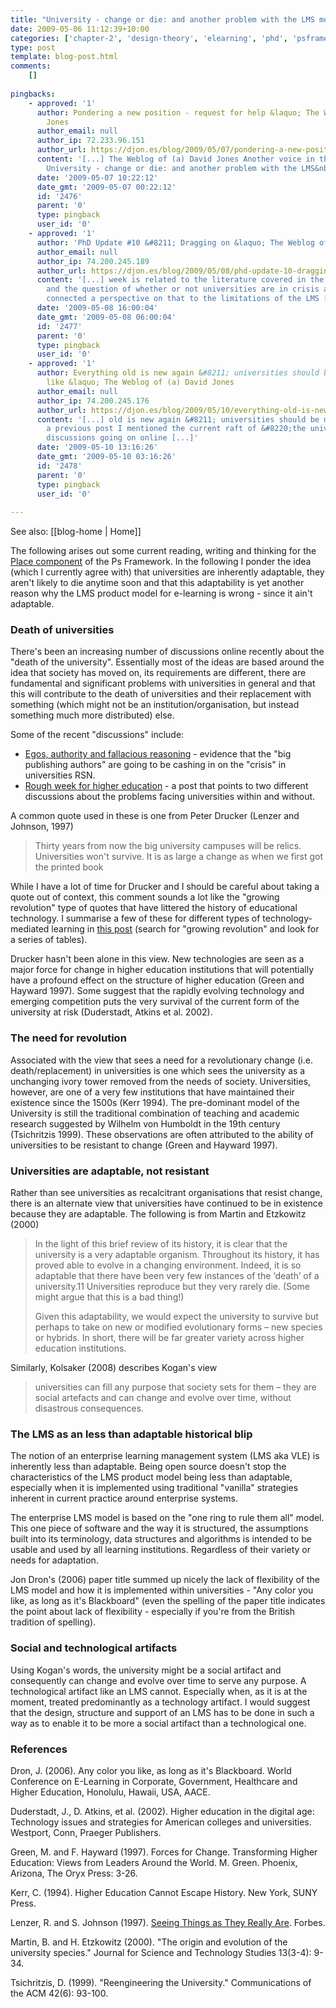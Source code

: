 ```yaml
---
title: "University - change or die: and another problem with the LMS model"
date: 2009-05-06 11:12:39+10:00
categories: ['chapter-2', 'design-theory', 'elearning', 'phd', 'psframework', 'thesis']
type: post
template: blog-post.html
comments:
    []
    
pingbacks:
    - approved: '1'
      author: Pondering a new position - request for help &laquo; The Weblog of (a) David
        Jones
      author_email: null
      author_ip: 72.233.96.151
      author_url: https://djon.es/blog/2009/05/07/pondering-a-new-position/
      content: '[...] The Weblog of (a) David Jones Another voice in the blogosphere    &laquo;
        University - change or die: and another problem with the LMS&nbsp;model [...]'
      date: '2009-05-07 10:22:12'
      date_gmt: '2009-05-07 00:22:12'
      id: '2476'
      parent: '0'
      type: pingback
      user_id: '0'
    - approved: '1'
      author: 'PhD Update #10 &#8211; Dragging on &laquo; The Weblog of (a) David Jones'
      author_email: null
      author_ip: 74.200.245.189
      author_url: https://djon.es/blog/2009/05/08/phd-update-10-dragging-on/
      content: '[...] week is related to the literature covered in the Place component
        and the question of whether or not universities are in crisis and might die. I&#8217;ve
        connected a perspective on that to the limitations of the LMS [...]'
      date: '2009-05-08 16:00:04'
      date_gmt: '2009-05-08 06:00:04'
      id: '2477'
      parent: '0'
      type: pingback
      user_id: '0'
    - approved: '1'
      author: Everything old is new again &#8211; universities should be more business
        like &laquo; The Weblog of (a) David Jones
      author_email: null
      author_ip: 74.200.245.176
      author_url: https://djon.es/blog/2009/05/10/everything-old-is-new-again-universities-should-be-more-business-like/
      content: '[...] old is new again &#8211; universities should be more business&nbsp;like  In
        a previous post I mentioned the current raft of &#8220;the university will die&#8221;
        discussions going on online [...]'
      date: '2009-05-10 13:16:26'
      date_gmt: '2009-05-10 03:16:26'
      id: '2478'
      parent: '0'
      type: pingback
      user_id: '0'
    
---
```


See also: [[blog-home | Home]]

The following arises out some current reading, writing and thinking for the [Place component](/blog2/2009/05/06/place-component-of-the-ps-framework/) of the Ps Framework. In the following I ponder the idea (which I currently agree with) that universities are inherently adaptable, they aren't likely to die anytime soon and that this adaptability is yet another reason why the LMS product model for e-learning is wrong - since it ain't adaptable.

### Death of universities

There's been an increasing number of discussions online recently about the "death of the university". Essentially most of the ideas are based around the idea that society has moved on, its requirements are different, there are fundamental and significant problems with universities in general and that this will contribute to the death of universities and their replacement with something (which might not be an institution/organisation, but instead something much more distributed) else.

Some of the recent "discussions" include:

- [Egos, authority and fallacious reasoning](http://eduspaces.net/csessums/weblog/666547.html) - evidence that the "big publishing authors" are going to be cashing in on the "crisis" in universities RSN.
- [Rough week for higher education](http://www.elearnspace.org/blog/2009/04/25/rough-week-for-higher-education/) - a post that points to two different discussions about the problems facing universities within and without.

A common quote used in these is one from Peter Drucker (Lenzer and Johnson, 1997)

> Thirty years from now the big university campuses will be relics. Universities won't survive. It is as large a change as when we first got the printed book

While I have a lot of time for Drucker and I should be careful about taking a quote out of context, this comment sounds a lot like the "growing revolution" type of quotes that have littered the history of educational technology. I summarise a few of these for different types of technology-mediated learning in [this post](/blog2/2009/04/25/lessons-for-e-learning/) (search for "growing revolution" and look for a series of tables).

Drucker hasn't been alone in this view. New technologies are seen as a major force for change in higher education institutions that will potentially have a profound effect on the structure of higher education (Green and Hayward 1997). Some suggest that the rapidly evolving technology and emerging competition puts the very survival of the current form of the university at risk (Duderstadt, Atkins et al. 2002).

### The need for revolution

Associated with the view that sees a need for a revolutionary change (i.e. death/replacement) in universities is one which sees the university as a unchanging ivory tower removed from the needs of society. Universities, however, are one of a very few institutions that have maintained their existence since the 1500s (Kerr 1994). The pre-dominant model of the University is still the traditional combination of teaching and academic research suggested by Wilhelm von Humboldt in the 19th century (Tsichritzis 1999). These observations are often attributed to the ability of universities to be resistant to change (Green and Hayward 1997).

### Universities are adaptable, not resistant

Rather than see universities as recalcitrant organisations that resist change, there is an alternate view that universities have continued to be in existence because they are adaptable. The following is from Martin and Etzkowitz (2000)

> In the light of this brief review of its history, it is clear that the university is a very adaptable organism. Throughout its history, it has proved able to evolve in a changing environment. Indeed, it is so adaptable that there have been very few instances of the ‘death’ of a university.11 Universities reproduce but they very rarely die. (Some might argue that this is a bad thing!)
> 
> Given this adaptability, we would expect the university to survive but perhaps to take on new or modified evolutionary forms – new species or hybrids. In short, there will be far greater variety across higher education institutions.

Similarly, Kolsaker (2008) describes Kogan's view

> universities can fill any purpose that society sets for them – they are social artefacts and can change and evolve over time, without disastrous consequences.

### The LMS as an less than adaptable historical blip

The notion of an enterprise learning management system (LMS aka VLE) is inherently less than adaptable. Being open source doesn't stop the characteristics of the LMS product model being less than adaptable, especially when it is implemented using traditional "vanilla" strategies inherent in current practice around enterprise systems.

The enterprise LMS model is based on the "one ring to rule them all" model. This one piece of software and the way it is structured, the assumptions built into its terminology, data structures and algorithms is intended to be usable and used by all learning institutions. Regardless of their variety or needs for adaptation.

Jon Dron's (2006) paper title summed up nicely the lack of flexibility of the LMS model and how it is implemented within universities - "Any color you like, as long as it's Blackboard" (even the spelling of the paper title indicates the point about lack of flexibility - especially if you're from the British tradition of spelling).

### Social and technological artifacts

Using Kogan's words, the university might be a social artifact and consequently can change and evolve over time to serve any purpose. A technological artifact like an LMS cannot. Especially when, as it is at the moment, treated predominantly as a technology artifact. I would suggest that the design, structure and support of an LMS has to be done in such a way as to enable it to be more a social artifact than a technological one.

### References

Dron, J. (2006). Any color you like, as long as it's Blackboard. World Conference on E-Learning in Corporate, Government, Healthcare and Higher Education, Honolulu, Hawaii, USA, AACE.

Duderstadt, J., D. Atkins, et al. (2002). Higher education in the digital age: Technology issues and strategies for American colleges and universities. Westport, Conn, Praeger Publishers.

Green, M. and F. Hayward (1997). Forces for Change. Transforming Higher Education: Views from Leaders Around the World. M. Green. Phoenix, Arizona, The Oryx Press: 3-26.

Kerr, C. (1994). Higher Education Cannot Escape History. New York, SUNY Press.

Lenzer, R. and S. Johnson (1997). [Seeing Things as They Really Are](http://www.forbes.com/forbes/97/0310/5905122a.htm#DRUC). Forbes.

Martin, B. and H. Etzkowitz (2000). "The origin and evolution of the university species." Journal for Science and Technology Studies 13(3-4): 9-34.

Tsichritzis, D. (1999). "Reengineering the University." Communications of the ACM 42(6): 93-100.